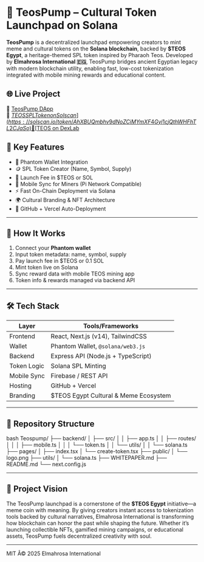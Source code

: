 
# 🚀 TeosPump – Cultural Token Launchpad on Solana

**TeosPump** 
is a decentralized launchpad empowering creators to mint meme and cultural tokens on the **Solana blockchain**, backed by **$TEOS Egypt**, a heritage-themed SPL token inspired by Pharaoh Teos. Developed by **Elmahrosa International 🇪🇬**, TeosPump bridges ancient Egyptian legacy with modern blockchain utility, enabling fast, low-cost tokenization integrated with mobile mining rewards and educational content.


## 🌐 Live Project

🔗 [TeosPump DApp](https://teospump.vercel.app)  
🔗 [$TEOS SPL Token on Solscan](https://solscan.io/token/AhXBUQmbhv9dNoZCiMYmXF4Gyi1cjQthWHFhTL2CJaSo)  
🔗 [$TEOS on DexLab](https://www.dexlab.space/token-hub/AhXBUQmbhv9dNoZCiMYmXF4Gyi1cjQthWHFhTL2CJaSo)  


## 🎯 Key Features

- 🔐 Phantom Wallet Integration
- 🪙 SPL Token Creator (Name, Symbol, Supply)
- 💸 Launch Fee in $TEOS or SOL
- 📱 Mobile Sync for Miners (Pi Network Compatible)
- ⚡ Fast On-Chain Deployment via Solana
- 🌍 Cultural Branding & NFT Architecture
- 🚀 GitHub + Vercel Auto-Deployment

---

## 🧠 How It Works

1. Connect your **Phantom wallet**  
2. Input token metadata: name, symbol, supply  
3. Pay launch fee in $TEOS or 0.1 SOL  
4. Mint token live on Solana  
5. Sync reward data with mobile TEOS mining app  
6. Token info & rewards managed via backend API  

---

## 🛠 Tech Stack

| Layer         | Tools/Frameworks                      |
|---------------|----------------------------------------|
| Frontend      | React, Next.js (v14), TailwindCSS      |
| Wallet        | Phantom Wallet, `@solana/web3.js`      |
| Backend       | Express API (Node.js + TypeScript)     |
| Token Logic   | Solana SPL Minting                     |
| Mobile Sync   | Firebase / REST API                    |
| Hosting       | GitHub + Vercel                        |
| Branding      | $TEOS Egypt Cultural & Meme Ecosystem |

---

## 📁 Repository Structure

bash
Teospump/
├── backend/
│   ├── src/
│   │   ├── app.ts
│   │   ├── routes/
│   │   │   ├── mobile.ts
│   │   │   └── token.ts
│   │   └── utils/
│   │       └── solana.ts
├── pages/
│   ├── index.tsx
│   └── create-token.tsx
├── public/
│   └── logo.png
├── utils/
│   └── solana.ts
├── WHITEPAPER.md
├── README.md
└── next.config.js


---

## 🌟 Project Vision

The TeosPump launchpad is a cornerstone of the **$TEOS Egypt** initiative—a meme coin with meaning. By giving creators instant access to tokenization tools backed by cultural narratives, Elmahrosa International is transforming how blockchain can honor the past while shaping the future. Whether it’s launching collectible NFTs, gamified mining campaigns, or educational assets, TeosPump fuels decentralized creativity with soul.

---

MIT Â© 2025 Elmahrosa International
